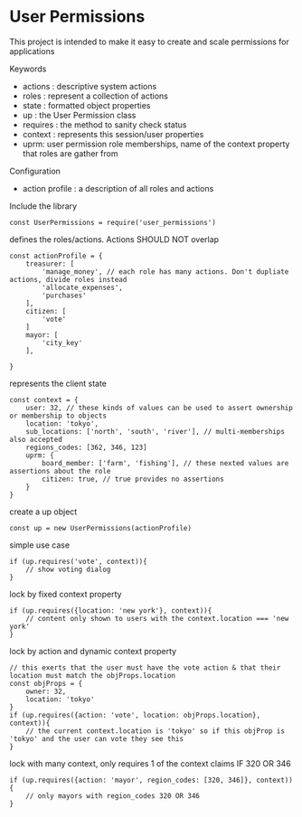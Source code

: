 # User Permissions
This project is intended to make it easy to create and scale permissions for applications

Keywords
* actions : descriptive system actions
* roles : represent a collection of actions
* state : formatted object properties
* up : the User Permission class
* requires : the method to sanity check status
* context : represents this session/user properties
* uprm: user permission role memberships, name of the context property that roles are gather from


Configuration
* action profile : a description of all roles and actions

Include the library
``` 
const UserPermissions = require('user_permissions')
```


defines the roles/actions. Actions SHOULD NOT overlap
```
const actionProfile = {
    treasurer: [
        'manage_money', // each role has many actions. Don't dupliate actions, divide roles instead
        'allocate_expenses',
        'purchases'
    ],
    citizen: [
        'vote'
    ]
    mayor: [
        'city_key'
    ],
    
}
```

represents the client state
```
const context = {
    user: 32, // these kinds of values can be used to assert ownership or membership to objects
    location: 'tokyo',
    sub_locations: ['north', 'south', 'river'], // multi-memberships also accepted
    regions_codes: [362, 346, 123]
    uprm: {
        board_member: ['farm', 'fishing'], // these nexted values are assertions about the role
        citizen: true, // true provides no assertions
    }
}
```

create a up object
```
const up = new UserPermissions(actionProfile)
```


simple use case
```
if (up.requires('vote', context)){
    // show voting dialog
}
```


lock by fixed context property
```
if (up.requires({location: 'new york'}, context)){
    // content only shown to users with the context.location === 'new york' 
}
```


lock by action and dynamic context property
```
// this exerts that the user must have the vote action & that their location must match the objProps.location
const objProps = {
    owner: 32, 
    location: 'tokyo'
}
if (up.requires({action: 'vote', location: objProps.location}, context)){
    // the current context.location is 'tokyo' so if this objProp is 'tokyo' and the user can vote they see this 
}
```



lock with many context, only requires 1 of the context claims IF 320 OR 346
```
if (up.requires({action: 'mayor', region_codes: [320, 346]}, context)){
    // only mayors with region_codes 320 OR 346
}
```